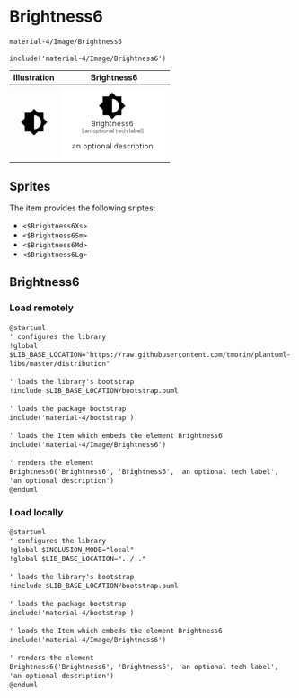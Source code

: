 # Brightness6


```text
material-4/Image/Brightness6
```

```text
include('material-4/Image/Brightness6')
```



| Illustration | Brightness6 |
| :---: | :---: |
| ![illustration for Illustration](../../material-4/Image/Brightness6.png) | ![illustration for Brightness6](../../material-4/Image/Brightness6.Local.png) |



## Sprites
The item provides the following sriptes:

- `<$Brightness6Xs>`
- `<$Brightness6Sm>`
- `<$Brightness6Md>`
- `<$Brightness6Lg>`





## Brightness6

### Load remotely
```plantuml
@startuml
' configures the library
!global $LIB_BASE_LOCATION="https://raw.githubusercontent.com/tmorin/plantuml-libs/master/distribution"

' loads the library's bootstrap
!include $LIB_BASE_LOCATION/bootstrap.puml

' loads the package bootstrap
include('material-4/bootstrap')

' loads the Item which embeds the element Brightness6
include('material-4/Image/Brightness6')

' renders the element
Brightness6('Brightness6', 'Brightness6', 'an optional tech label', 'an optional description')
@enduml
```

### Load locally
```plantuml
@startuml
' configures the library
!global $INCLUSION_MODE="local"
!global $LIB_BASE_LOCATION="../.."

' loads the library's bootstrap
!include $LIB_BASE_LOCATION/bootstrap.puml

' loads the package bootstrap
include('material-4/bootstrap')

' loads the Item which embeds the element Brightness6
include('material-4/Image/Brightness6')

' renders the element
Brightness6('Brightness6', 'Brightness6', 'an optional tech label', 'an optional description')
@enduml
```

